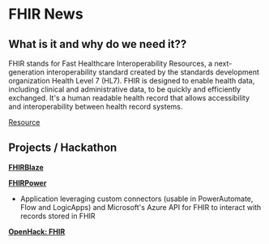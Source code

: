 # FHIR News

## What is it and why do we need it??

FHIR stands for Fast Healthcare Interoperability Resources, a next-generation interoperability standard created by the standards development organization Health Level 7 (HL7). FHIR is designed to enable health data, including clinical and administrative data, to be quickly and efficiently exchanged.
It's a human readable health record that allows accessibility and interoperability between health record systems.

[Resource](https://www.healthit.gov/topic/standards-technology/standards/fhir-fact-sheets)

## Projects / Hackathon

[**FHIRBlaze**](./FhirBlaze)

[**FHIRPower**](./FHIRPower)
- Application leveraging custom connectors (usable in PowerAutomate, Flow and LogicApps) and Microsoft's Azure API for FHIR to interact with records stored in FHIR

[**OpenHack: FHIR**](https://github.com/microsoft/OpenHack-FHIR) 


